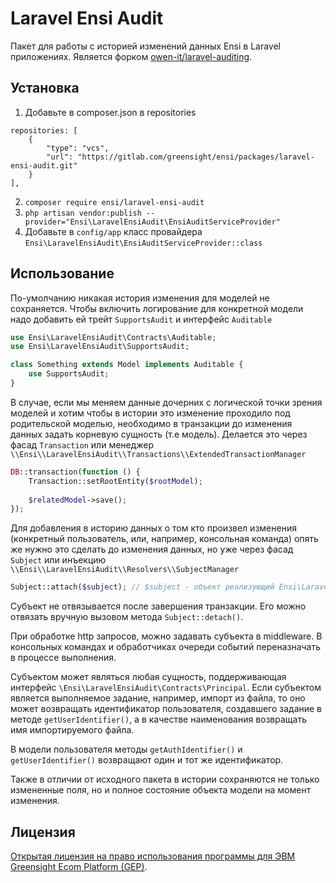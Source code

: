 # Laravel Ensi Audit

Пакет для работы с историей изменений данных Ensi в Laravel приложениях.
Является форком [owen-it/laravel-auditing](https://github.com/owen-it/laravel-auditing).

## Установка

1. Добавьте в composer.json в repositories 

```
repositories: [
    {
        "type": "vcs",
        "url": "https://gitlab.com/greensight/ensi/packages/laravel-ensi-audit.git"
    }
],

```

2. `composer require ensi/laravel-ensi-audit`
3. `php artisan vendor:publish --provider="Ensi\LaravelEnsiAudit\EnsiAuditServiceProvider"`
4. Добавьте в `config/app` класс провайдера `Ensi\LaravelEnsiAudit\EnsiAuditServiceProvider::class`

## Использование

По-умолчанию никакая история изменения для моделей не сохраняется.
Чтобы включить логирование для конкретной модели надо добавить ей трейт `SupportsAudit` и интерфейс `Auditable`

```php
use Ensi\LaravelEnsiAudit\Contracts\Auditable;
use Ensi\LaravelEnsiAudit\SupportsAudit;

class Something extends Model implements Auditable {
    use SupportsAudit;
}

```

В случае, если мы меняем данные дочерних с логической точки зрения моделей и хотим чтобы в истории это изменение проходило под родительской моделью, необходимо в транзакции до изменения данных задать корневую сущность (т.е модель).
Делается это через фасад `Transaction` или менеджер `\\Ensi\\LaravelEnsiAudit\\Transactions\\ExtendedTransactionManager` 

```php
DB::transaction(function () {
    Transaction::setRootEntity($rootModel);
    
    $relatedModel->save();
});
```

Для добавления в историю данных о том кто произвел изменения (конкретный пользователь, или, например, консольная команда) опять же нужно это сделать до изменения данных, но уже через фасад `Subject` или инъекцию `\\Ensi\\LaravelEnsiAudit\\Resolvers\\SubjectManager`

```php
Subject::attach($subject); // $subject - объект реализующий Ensi\LaravelEnsiAudit\Contracts
```

Субъект не отвязывается после завершения транзакции. 
Его можно отвязать вручную вызовом метода `Subject::detach()`.

При обработке http запросов, можно задавать субъекта в middleware. В консольных командах и
обработчиках очереди событий переназначать в процессе выполнения.

Субъектом может являться любая сущность, поддерживающая интерфейс `\Ensi\LaravelEnsiAudit\Contracts\Principal`.
Если субъектом является выполняемое задание, например, импорт из файла, то оно может возвращать идентификатор
пользователя, создавшего задание в методе `getUserIdentifier()`, а в качестве наименования возвращать имя
импортируемого файла.

В модели пользователя методы `getAuthIdentifier()` и `getUserIdentifier()` возвращают один и тот же идентификатор.

Также в отличии от исходного пакета в истории сохраняются не только измененные поля, но и полное состояние объекта модели на момент изменения.

## Лицензия

[Открытая лицензия на право использования программы для ЭВМ Greensight Ecom Platform (GEP)](LICENSE.md).
